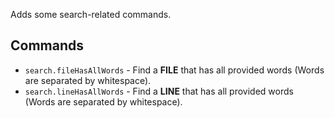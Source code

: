 Adds some search-related commands.

## Commands

- `search.fileHasAllWords` - Find a **FILE** that has all provided words (Words are separated by whitespace).
- `search.lineHasAllWords` - Find a **LINE** that has all provided words (Words are separated by whitespace).
